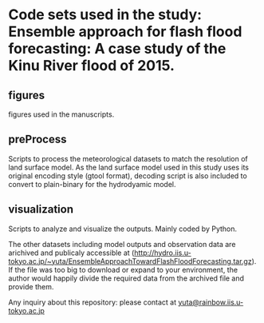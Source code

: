 # Code sets used in the study: Ensemble approach for flash flood forecasting: A case study of the Kinu River flood of 2015.  

## figures  
figures used in the manuscripts.  

## preProcess  
Scripts to process the meteorological datasets to match the resolution of land surface model. As the land surface model used in this study uses its original encoding style (gtool format), decoding script is also included to convert to plain-binary for the hydrodyamic model.  

## visualization  
Scripts to analyze and visualize the outputs. Mainly coded by Python.  

The other datasets including model outputs and observation data are arichived and publicaly accessible at (http://hydro.iis.u-tokyo.ac.jp/~yuta/EnsembleApproachTowardFlashFloodForecasting.tar.gz). If the file was too big to download or expand to your environment, the author would happily divide the required data from the archived file and provide them.   
  
  
Any inquiry about this repository: please contact at yuta@rainbow.iis.u-tokyo.ac.jp  
